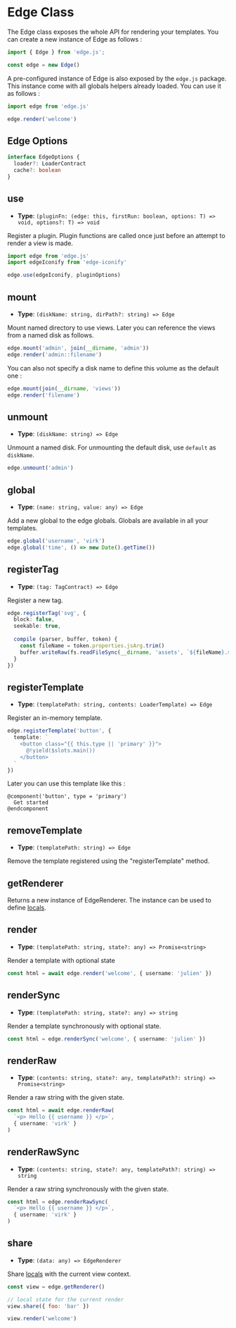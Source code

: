 # Edge Class

The Edge class exposes the whole API for rendering your templates. You can create a new instance of Edge as follows :

```ts
import { Edge } from 'edge.js';

const edge = new Edge()
```

A pre-configured instance of Edge is also exposed by the `edge.js` package. This instance come with all globals helpers already loaded. You can use it as follows :

```ts
import edge from 'edge.js'

edge.render('welcome')
```

## Edge Options
```ts
interface EdgeOptions {
  loader?: LoaderContract
  cache?: boolean
}
```

## use
- **Type**: `(pluginFn: (edge: this, firstRun: boolean, options: T) => void,
options?: T) => void`

Register a plugin. Plugin functions are called once just before an attempt to render a view is made.

```ts
import edge from 'edge.js'
import edgeIconify from 'edge-iconify'

edge.use(edgeIconify, pluginOptions)
```

## mount
- **Type**: `(diskName: string, dirPath?: string) => Edge`

Mount named directory to use views. Later you can reference the views from a named disk as follows.

```ts
edge.mount('admin', join(__dirname, 'admin'))
edge.render('admin::filename')
```

You can also not specify a disk name to define this volume as the default one :

```ts
edge.mount(join(__dirname, 'views'))
edge.render('filename')
```

## unmount
- **Type**: `(diskName: string) => Edge`

Unmount a named disk. For unmounting the default disk, use `default` as `diskName`.

```ts
edge.unmount('admin')
```

## global
- **Type**: `(name: string, value: any) => Edge`

Add a new global to the edge globals. Globals are available in all your templates.

```ts
edge.global('username', 'virk')
edge.global('time', () => new Date().getTime())
```

## registerTag

- **Type**: `(tag: TagContract) => Edge`

Register a new tag.

```ts
edge.registerTag('svg', {
  block: false,
  seekable: true,
  
  compile (parser, buffer, token) {
    const fileName = token.properties.jsArg.trim()
    buffer.writeRaw(fs.readFileSync(__dirname, 'assets', `${fileName}.svg`), 'utf-8')
  }
})
```

## registerTemplate

- **Type**: `(templatePath: string, contents: LoaderTemplate) => Edge`

Register an in-memory template.

```ts
edge.registerTemplate('button', {
  template: `
    <button class="{{ this.type || 'primary' }}">
      @!yield($slots.main())
    </button>
  `
})
```

Later you can use this template like this :

```edge
@component('button', type = 'primary')
  Get started
@endcomponent
```

## removeTemplate

- **Type**: `(templatePath: string) => Edge`

Remove the template registered using the "registerTemplate" method.

## getRenderer

Returns a new instance of EdgeRenderer. The instance can be used to define [locals](../docs//guide/data-flow.md#locals).

## render

- **Type**: `(templatePath: string, state?: any) => Promise<string>`

Render a template with optional state

```ts
const html = await edge.render('welcome', { username: 'julien' })
```

## renderSync

- **Type**: `(templatePath: string, state?: any) => string`

Render a template synchronously with optional state.

```ts
const html = edge.renderSync('welcome', { username: 'julien' })
```

## renderRaw

- **Type**: `(contents: string, state?: any, templatePath?: string) => Promise<string>`

Render a raw string with the given state.

```ts
const html = await edge.renderRaw(
  `<p> Hello {{ username }} </p>`,
  { username: 'virk' }
)
```

## renderRawSync

- **Type**: `(contents: string, state?: any, templatePath?: string) => string`

Render a raw string synchronously with the given state.

```ts
const html = edge.renderRawSync(
  `<p> Hello {{ username }} </p>`,
  { username: 'virk' }
)
```

## share

- **Type**: `(data: any) => EdgeRenderer`

Share [locals](../docs/guide/data-flow.md#locals) with the current view context.

```js
const view = edge.getRenderer()

// local state for the current render
view.share({ foo: 'bar' })

view.render('welcome')
```
